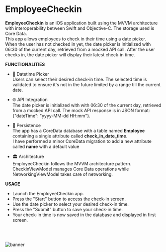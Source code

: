 # EmployeeCheckin

**EmployeeCheckin** is an iOS application built using the MVVM architecture with interoperability between Swift and Objective-C. The storage used is Core Data.  
This app allows employees to check in their time using a date picker.  
When the user has not checked in yet, the date picker is initialized with 06:30 of the current day, retrieved from a mocked API call. After the user checks in, the date picker will display their latest check-in time.  

**FUNCTIONALITIES**  
* 📆 Datetime Picker   
Users can select their desired check-in time. The selected time is validated to ensure it's not in the future limited by a range till the current date.  

* 🌐 API Integration    
The date picker is initialized with with 06:30 of the current day, retrieved from a mocked API call. The mock API response is in JSON format: {"dateTime": "yyyy-MM-dd HH:mm"}.  

* 💽 Persistence  
The app has a CoreData database with a table named **Employee** containing a single attribute called **check_in_date_time**.  
I have performed a minor CoreData migration to add a new attribute called **name** with a default value   

* 🏛️ Architecture  
EmployeeCheckin follows the MVVM architecture pattern.  
CheckinViewModel manages Core Data operations while NetworkingViewModel takes care of networking.  

**USAGE**
* Launch the EmployeeCheckin app.
* Press the "Start" button to access the check-in screen.
* Use the date picker to select your desired check-in time.
* Press the "Submit" button to save your check-in time.
* Your check-in time is now saved in the database and displayed in first screen. 

<br>
<br>

![banner](https://github.com/meggsila/EmployeeCheckin/assets/80169743/447521f2-bc34-4823-8ba5-699240de608d)
